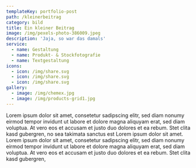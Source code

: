 ```yaml
---
templateKey: portfolio-post
path: /kleinerbeitrag
category: bild
title: Ein kleiner Beitrag
image: /img/pexels-photo-386009.jpeg
description: 'Jaja, so war das damals'
service:
  - name: Gestaltung
  - name: Produkt- & Stockfotografie
  - name: Textgestaltung
icons:
  - icon: /img/share.svg
  - icon: /img/share.svg
  - icon: /img/share.svg
gallery:
  - image: /img/chemex.jpg
  - image: /img/products-grid1.jpg
---
```

Lorem ipsum dolor sit amet, consetetur sadipscing elitr, sed diam nonumy eirmod tempor invidunt ut labore et dolore magna aliquyam erat, sed diam voluptua. At vero eos et accusam et justo duo dolores et ea rebum. Stet clita kasd gubergren, no sea takimata sanctus est Lorem ipsum dolor sit amet. Lorem ipsum dolor sit amet, consetetur sadipscing elitr, sed diam nonumy eirmod tempor invidunt ut labore et dolore magna aliquyam erat, sed diam voluptua. At vero eos et accusam et justo duo dolores et ea rebum. Stet clita kasd gubergren,
